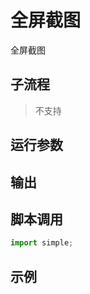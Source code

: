 # 全屏截图 
全屏截图

## 子流程
> 不支持


## 运行参数




## 输出

    


## 脚本调用

```python
import simple;

```

## 示例